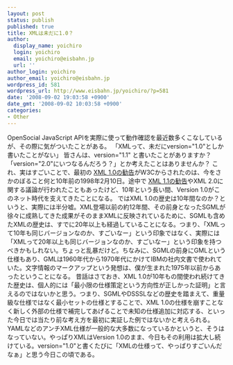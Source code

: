 ```yaml
---
layout: post
status: publish
published: true
title: XMLは未だに1.0？
author:
  display_name: yoichiro
  login: yoichiro
  email: yoichiro@eisbahn.jp
  url: ''
author_login: yoichiro
author_email: yoichiro@eisbahn.jp
wordpress_id: 581
wordpress_url: http://www.eisbahn.jp/yoichiro/?p=581
date: '2008-09-02 19:03:58 +0900'
date_gmt: '2008-09-02 10:03:58 +0900'
categories:
- Other
---
```


OpenSocial JavaScript APIを実際に使って動作確認を最近数多くこなしているが、その際に気がついたことがある。
「XMLって、未だにversion="1.0"としか書いたことがない」
皆さんは、version="1.1" と書いたことがありますか？「version="2.0"にいつなるんだろう？」とか考えたことはありませんか？
これ、実はすごいことで、最初の
[XML 1.0の勧告](http://www.w3.org/TR/1998/REC-xml-19980210)がW3Cからされたのは、今をさかのぼること何と10年前の1998年2月10日。途中で
[XML 1.1の勧告](http://www.w3.org/TR/xml11/)やXML 2.0に関する議論が行われたこともあったけど、10年という長い間、Version 1.0がこのネット時代を支えてきたことになる。
ではXML 1.0の歴史は10年間なのか？というと、実際には半分嘘。XML登場以前の約12年間、その前身となったSGMLが徐々に成熟してきた成果がそのままXMLに反映されているために、SGMLも含めたXMLの歴史は、すでに20年以上も経過していることになる。つまり、「XMLって10年も同じバージョンなのか、すごいなー」という印象ではなく、実際には「XMLって20年以上も同じバージョンなのか、すごいなー」という印象を持つべきかもしれない。ちょっと乱暴だけど。ちなみに、SGMLの前身にGMLという仕様もあり、GMLは1960年代から1970年代にかけてIBMの社内文書で使われていた。文字情報のマークアップという発想は、僕が生まれた1975年以前からあったということになる。
昔話はさておき、XML 1.0が10年もの間使われ続けてきた歴史は、個人的には「最小限の仕様策定という方向性が正しかった証明」と言えるのではないかと思う。つまり、SGMLやDSSSLなどの歴史を踏まえて、重量級な仕様ではなく最小セットの仕様とすることで、XML 1.0の仕様を崩すことなく新しく外部の仕様で補完してあげることで未知の仕様追加に対応する、といった今日では当たり前な考え方を最初に実証した例ではないかと考えられる。
YAMLなどのアンチXML仕様が一般的な大多数になっているかというと、そうはなっていない。やっぱりXMLはVersion 1.0のまま、今日もその利用は拡大し続けている。version="1.0"と書くたびに「XMLの仕様って、やっぱりすごいんだなぁ」と思う今日この頃である。
